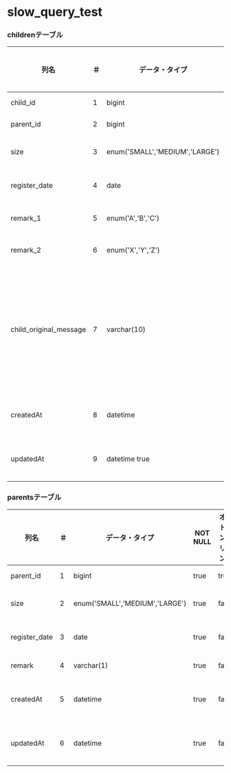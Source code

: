 # slow_query_test

### childrenテーブル

| 列名 | ＃ | データ・タイプ | NOT NULL | オートインクリメント | キー | デフォルト | 追加情報 | コメント |
| - | - | - | - | - | - | - | - | - |
|child_id| 1 | bigint | true | true | PRI | [NULL] | auto_increment | 子ID |
|parent_id| 2 | bigint | true | false | MUL | [NULL] | | 親ID |
|size | 3 | enum('SMALL','MEDIUM','LARGE') | true | false | [NULL] | 'MEDIUM' | | サイズ |
|register_date | 4 | date | true | false | [NULL] | [NULL] | | 登録日 |
|remark_1 | 5 | enum('A','B','C') | false | false | [NULL] | [NULL] | | 備考1 |
|remark_2 | 6 | enum('X','Y','Z') | true | false | [NULL] | [NULL] | | 備考2 |
|child_original_message | 7 | varchar(10) | false | false | [NULL] | [NULL] | | 子のオリジナルメッセージ |
|createdAt | 8 | datetime | true | false | [NULL] | CURRENT_TIMESTAMP | DEFAULT_GENERATED | 作成日時 |
|updatedAt | 9 | datetime	true | false | [NULL] | CURRENT_TIMESTAMP | DEFAULT_GENERATED on update CURRENT_TIMESTAMP | | 更新日時 |

### parentsテーブル

| 列名 | ＃ | データ・タイプ | NOT NULL | オートインクリメント | キー | デフォルト | 追加情報 | コメント |
| - | - | - | - | - | - | - | - | - |
| parent_id | 1 | bigint | true | true | PRI | [NULL] | auto_increment | 親ID |
| size | 2 | enum('SMALL','MEDIUM','LARGE') | true | false | [NULL] | 'MEDIUM' | | サイズ |
| register_date | 3 | date | true | false | [NULL] | [NULL] | | 登録日 |
| remark | 4 | varchar(1) | true | false | [NULL] | [NULL] | | 備考 |
| createdAt | 5 | datetime | true | false | [NULL] | CURRENT_TIMESTAMP | DEFAULT_GENERATED | 作成日時 |
| updatedAt | 6 | datetime | true | false | [NULL] | CURRENT_TIMESTAMP | DEFAULT_GENERATED on update CURRENT_TIMESTAMP | 更新日時 |
